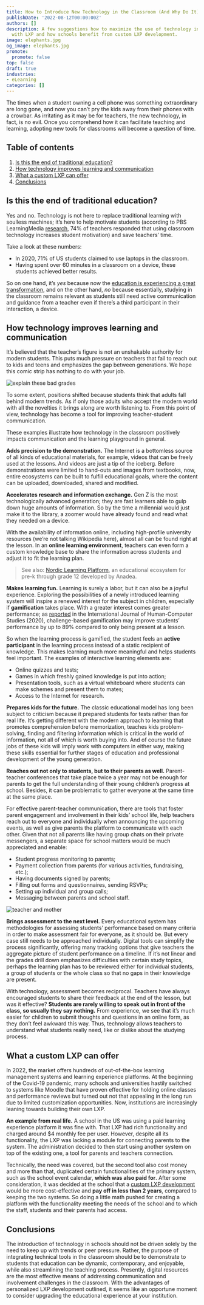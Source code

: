 ```yaml
---
title: How to Introduce New Technology in the Classroom (And Why Do It)
publishDate: '2022-08-12T00:00:00Z'
authors: []
description: A few suggestions how to maximize the use of technology in education
  with LXP and how schools benefit from custom LXP development.
image: elephants.jpg
og_image: elephants.jpg
promote:
  promote: false
top: false
draft: true
industries:
- eLearning
categories: []
---
```

The times when a student owning a cell phone was something extraordinary are long gone, and now you can’t pry the kids away from their phones with a crowbar. As irritating as it may be for teachers, the new technology, in fact, is no evil. Once you comprehend how it can facilitate teaching and learning, adopting new tools for classrooms will become a question of time.

## Table of contents
<ol>
  <li><a href="#traditional-education">Is this the end of traditional education?</a></li>
  <li><a href="#improves-learning">How technology improves learning and communication</a></li>
  <li><a href="#custom-lxp">What a custom LXP can offer</a></li>
  <li><a href="#fin">Conclusions</a></li>
</ol>

<a name="traditional-education"></a>
## Is this the end of traditional education?
Yes and no. Technology is not here to replace traditional learning with soulless machines; it’s here to help motivate students (according to PBS LearningMedia <a href="https://www.pbs.org/about/about-pbs/blogs/news/pbs-survey-finds-teachers-are-embracing-digital-resources-to-propel-student-learning/" target="_blank" rel="nofollow">research</a>, 74% of teachers responded that using classroom technology increases student motivation) and save teachers’ time.

Take a look at these numbers:

* In 2020, 71% of US students claimed to use laptops in the classroom.
* Having spent over 60 minutes in a classroom on a device, these students achieved better results.

So on one hand, it’s _yes_ because now the <a href="https://anadea.info/client-interviews/nordic-learning-platform" target="_blank">education is experiencing a great transformation</a>, and on the other hand, _no_ because essentially, studying in the classroom remains relevant as students still need active communication and guidance from a teacher even if there’s a third participant in their interaction, a device.

<a name="improves-learning"></a>
## How technology improves learning and communication
It’s believed that the teacher’s figure is not an unshakable authority for modern students. This puts much pressure on teachers that fail to reach out to kids and teens and emphasizes the gap between generations. We hope this comic strip has nothing to do with your job.

<picture>
 <source srcset="explain_these_bad_grades.jpg">
 <img src="explain_these_bad_grades.jpg" alt="explain these bad grades" loading="lazy">
</picture>

To some extent, positions shifted because students think that adults fall behind modern trends. As if only those adults who accept the modern world with all the novelties it brings along are worth listening to. From this point of view, technology has become a tool for improving teacher-student communication.

These examples illustrate how technology in the classroom positively impacts communication and the learning playground in general.

__Adds precision to the demonstration.__ The Internet is a bottomless source of all kinds of educational materials, for example, videos that can be freely used at the lessons. And videos are just a tip of the iceberg. Before demonstrations were limited to hand-outs and images from textbooks, now, entire ecosystems can be built to fulfill educational goals, where the content can be uploaded, downloaded, shared and modified.

__Accelerates research and information exchange.__ Gen Z is the most technologically advanced generation; they are fast learners able to gulp down huge amounts of information. So by the time a millennial would just make it to the library, a zoomer would have already found and read what they needed on a device.

With the availability of information online, including high-profile university resources (we’re not talking Wikipedia here), almost all can be found right at the lesson. In an __online learning environment__, teachers can even form a custom knowledge base to share the information across students and adjust it to fit the learning plan.

> See also: <a href="https://anadea.info/projects/nordic-learning-platform" target="_blank">Nordic Learning Platform</a>, an educational ecosystem for pre-k through grade 12 developed by Anadea.

__Makes learning fun.__ Learning is surely a labor, but it can also be a joyful experience. Exploring the possibilities of a newly introduced learning system will inspire a renewed interest for the subject in children, especially if __gamification__ takes place. With a greater interest comes greater performance; as <a href="https://www.sciencedirect.com/science/article/pii/S1071581920300987" target="_blank" rel="nofollow">reported</a> in the International Journal of Human-Computer Studies (2020), challenge-based gamification may improve students’ performance by up to 89% compared to only being present at a lesson.

So when the learning process is gamified, the student feels an __active participant__ in the learning process instead of a static recipient of knowledge. This makes learning much more meaningful and helps students feel important. The examples of interactive learning elements are:

* Online quizzes and tests;
* Games in which freshly gained knowledge is put into action;
* Presentation tools, such as a virtual whiteboard where students can make schemes and present them to mates;
* Access to the Internet for research.

__Prepares kids for the future.__ The classic educational model has long been subject to criticism because it prepared students for tests rather than for real life. It’s getting different with the modern approach to learning that promotes comprehension before memorization, teaches kids problem-solving, finding and filtering information which is critical in the world of information, not all of which is worth buying into. And of course the future jobs of these kids will imply work with computers in either way, making these skills essential for further stages of education and professional development of the young generation.

__Reaches out not only to students, but to their parents as well.__ Parent-teacher conferences that take place twice a year may not be enough for parents to get the full understanding of their young children’s progress at school. Besides, it can be problematic to gather everyone at the same time at the same place.

For effective parent-teacher communication, there are tools that foster parent engagement and involvement in their kids’ school life, help teachers reach out to everyone and individually when announcing the upcoming events, as well as give parents the platform to communicate with each other. Given that not all parents like having group chats on their private messengers, a separate space for school matters would be much appreciated and enable:

* Student progress monitoring to parents;
* Payment collection from parents (for various activities, fundraising, etc.);
* Having documents signed by parents;
* Filling out forms and questionnaires, sending RSVPs;
* Setting up individual and group calls;
* Messaging between parents and school staff.

<picture>
 <source srcset="teacher_and_mother.jpg">
 <img src="teacher_and_mother.jpg" alt="teacher and mother" loading="lazy">
</picture>

__Brings assessment to the next level.__ Every educational system has methodologies for assessing students’ performance based on many criteria in order to make assessment fair for everyone, as it should be. But every case still needs to be approached individually. Digital tools can simplify the process significantly, offering many tracking options that give teachers the aggregate picture of student performance on a timeline. If it’s not linear and the grades drill down emphasizes difficulties with certain study topics, perhaps the learning plan has to be reviewed either for individual students, a group of students or the whole class so that no gaps in their knowledge are present.

With technology, assessment becomes reciprocal. Teachers have always encouraged students to share their feedback at the end of the lesson, but was it effective? __Students are rarely willing to speak out in front of the class, so usually they say nothing.__ From experience, we see that it’s much easier for children to submit thoughts and questions in an online form, as they don’t feel awkward this way. Thus, technology allows teachers to understand what students really need, like or dislike about the studying process.

<a name="custom-lxp"></a>
## What a custom LXP can offer
In 2022, the market offers hundreds of out-of-the-box learning management systems and learning experience platforms. At the beginning of the Covid-19 pandemic, many schools and universities hastily switched to systems like Moodle that have proven effective for holding online classes and performance reviews but turned out not that appealing in the long run due to limited customization opportunities. Now, institutions are increasingly leaning towards building their own LXP.

__An example from real life.__ A school in the US was using a paid learning experience platform it was fine with. That LXP had rich functionality and charged around $4 monthly fee per user. However, despite all its functionality, the LXP was lacking a module for connecting parents to the system. The administration decided to then start using another system on top of the existing one, a tool for parents and teachers connection.

Technically, the need was covered, but the second tool also cost money and more than that, duplicated certain functionalities of the primary system, such as the school event calendar, __which was also paid for__. After some consideration, it was decided at the school that a <a href="https://anadea.info/solutions/e-learning-software-development/lxp" target="_blank">custom LXP development</a> would be more cost-effective and __pay off in less than 2 years__, compared to keeping the two systems. So doing a little math pushed for creating a platform with the functionality meeting the needs of the school and to which the staff, students and their parents had access.

<a name="fin"></a>
## Conclusions
The introduction of technology in schools should not be driven solely by the need to keep up with trends or peer pressure. Rather, the purpose of integrating technical tools in the classroom should be to demonstrate to students that education can be dynamic, contemporary, and enjoyable, while also streamlining the teaching process. Presently, digital resources are the most effective means of addressing communication and involvement challenges in the classroom. With the advantages of personalized LXP development outlined, it seems like an opportune moment to consider upgrading the educational experience at your institution.
